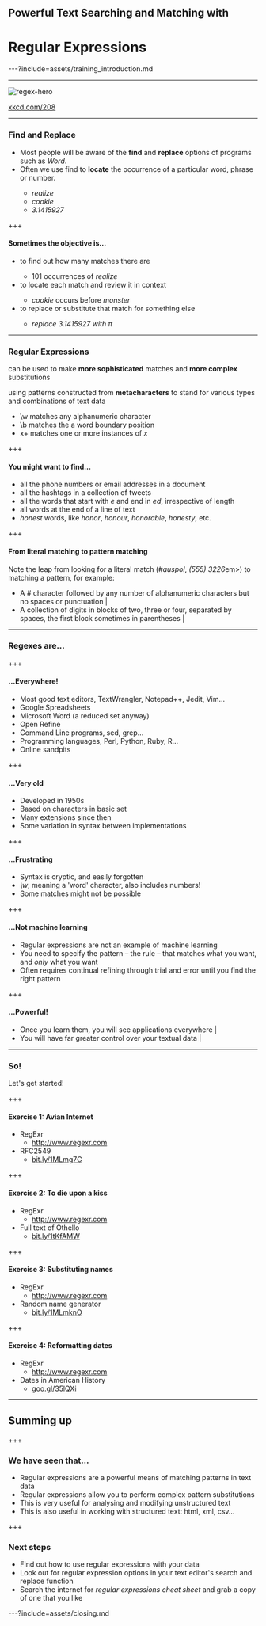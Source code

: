 ## Powerful Text Searching and Matching with
# <b>Regular Expressions</b>

---?include=assets/training_introduction.md

---

![regex-hero](https://imgs.xkcd.com/comics/regular_expressions.png)

[xkcd.com/208](https://xkcd.com/208/)

---

### Find and Replace

<ul>
<li>Most people will be aware of the <strong>find</strong> and <strong>replace</strong> options of programs such as <em>Word</em>.</li>
<li>Often we use find to <strong>locate</strong> the occurrence of a particular word, phrase or number.</li>
<ul>
<li><em>realize</em></li><!-- .element: class="fragment" -->
<li><em>cookie</em></li><!-- .element: class="fragment" -->
<li><em>3.1415927</em></li><!-- .element: class="fragment" -->
</ul>
</ul>
+++

#### Sometimes the objective is…
<ul>
<li>to find out how many matches there are</li>
    <ul><li>101 occurrences of <em>realize</em></li></ul><!-- .element: class="fragment" -->
<li>to locate each match and review it in context</li> 
    <ul><li><em>cookie</em> occurs before <em>monster</em></li></ul><!-- .element: class="fragment" -->
<li>to replace or substitute that match for something else</li>
    <ul><li><em>replace 3.1415927 with π</em></li></ul><!-- .element: class="fragment" -->
</ul>

---

### Regular Expressions

can be used to make <strong>more sophisticated</strong> matches and <strong>more complex</strong> substitutions

using patterns constructed from <strong>metacharacters</strong> to stand for various types and combinations of text data

<ul>
<li>\w matches any alphanumeric character</li><!-- .element: class="fragment" -->
<li>\b matches the a word boundary position</li><!-- .element: class="fragment" -->
<li>x+ matches one or more instances of <em>x</em></li><!-- .element: class="fragment" -->
</ul>

+++

#### You might want to find…
<ul>
<li>all the phone numbers or email addresses in a document</li><!-- .element: class="fragment" -->
<li>all the hashtags in a collection of tweets</li><!-- .element: class="fragment" -->
<li>all the words that start with <em>e</em> and end in <em>ed</em>, irrespective of length</li><!-- .element: class="fragment" -->
<li>all words at the end of a line of text</li><!-- .element: class="fragment" -->
<li><em>honest</em> words, like <em>honor</em>, <em>honour</em>, <em>honorable</em>, <em>honesty</em>, etc.</li><!-- .element: class="fragment" -->
</ul>
+++

#### From literal matching to pattern matching

Note the leap from looking for a literal match (<em>#auspol</em>, <em>(555) 3226</em>em>) to matching a pattern, for example:

- A # character followed by any number of alphanumeric characters but no spaces or punctuation |
- A collection of digits in blocks of two, three or four, separated by spaces, the first block sometimes in parentheses |

---

### Regexes are… 

+++
#### …Everywhere!
<ul>
<li>Most good text editors, TextWrangler, Notepad++, Jedit, Vim…</li><!-- .element: class="fragment" -->
<li>Google Spreadsheets</li><!-- .element: class="fragment" -->
<li>Microsoft Word (a reduced set anyway)</li><!-- .element: class="fragment" -->
<li>Open Refine</li><!-- .element: class="fragment" -->
<li>Command Line programs, sed, grep…</li><!-- .element: class="fragment" -->
<li>Programming languages, Perl, Python, Ruby, R…</li><!-- .element: class="fragment" -->
<li>Online sandpits</li><!-- .element: class="fragment" -->
</ul>
+++

#### …Very old
<ul>
<li>Developed in 1950s</li><!-- .element: class="fragment" -->
<li>Based on characters in basic set </li><!-- .element: class="fragment" -->
<li>Many extensions since then</li><!-- .element: class="fragment" -->
<li>Some variation in syntax between implementations</li><!-- .element: class="fragment" -->
</ul>
+++

#### …Frustrating
<ul>
<li>Syntax is cryptic, and easily forgotten</li><!-- .element: class="fragment" -->
<li><em>\w</em>, meaning a 'word' character, also includes numbers!</li><!-- .element: class="fragment" -->
<li>Some matches might not be possible</li><!-- .element: class="fragment" -->
</ul>
+++

#### …Not machine learning

<ul>
<li>Regular expressions are not an example of machine learning</li><!-- .element: class="fragment" -->
<li>You need to specify the pattern – the rule – that matches what you want, and <em>only</em> what you want</li><!-- .element: class="fragment" -->
<li>Often requires continual refining through trial and error until you find the right pattern</li><!-- .element: class="fragment" -->
</ul>

+++

#### …Powerful!

- Once you learn them, you will see applications everywhere |
- You will have far greater control over your textual data |

---

### So!

Let's get started!

+++

#### Exercise 1: Avian Internet

- RegExr
   - http://www.regexr.com
- RFC2549
   - [bit.ly/1MLmg7C](http://bit.ly/1MLmg7C)

+++

#### Exercise 2: To die upon a kiss

- RegExr
   - http://www.regexr.com
- Full text of Othello
   - [bit.ly/1tKfAMW](http://bit.ly/1tKfAMW)

+++

#### Exercise 3: Substituting names

- RegExr
   - http://www.regexr.com
- Random name generator
   - [bit.ly/1MLmknO](http://bit.ly/1MLmknO)

+++

#### Exercise 4: Reformatting dates

- RegExr
   - http://www.regexr.com
- Dates in American History
   - [goo.gl/35lQXi](https://goo.gl/35lQXi)

---

## Summing up

+++

### We have seen that…
<ul>
<li>Regular expressions are a powerful means of matching patterns in text data</li><!-- .element: class="fragment" -->
<li>Regular expressions allow you to perform complex pattern substitutions</li><!-- .element: class="fragment" -->
<li>This is very useful for analysing and modifying unstructured text</li><!-- .element: class="fragment" -->
<li>This is also useful in working with structured text: html, xml, csv…</li><!-- .element: class="fragment" -->
</ul>

+++

### Next steps
<ul>
<li>Find out how to use regular expressions with your data</li><!-- .element: class="fragment" -->
<li>Look out for regular expression options in your text editor's search and replace function</li><!-- .element: class="fragment" -->
<li>Search the internet for <em>regular expressions cheat sheet</em> and grab a copy of one that you like</li><!-- .element: class="fragment" -->
</ul>

---?include=assets/closing.md